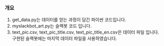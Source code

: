 ### 개요
1. get_data.py는 데이터를 얻는 과정이 담긴 파이썬 코드입니다.
2. myslackbot_art.py는 슬랙봇 코드 입니다.
3. text_pic.csv, text_pic_title.csv, text_pic_title_en.csv은 데이터 파일 입니다. 구현된 슬랙봇에는 마지막 데이터 파일을 사용하였습니다.
